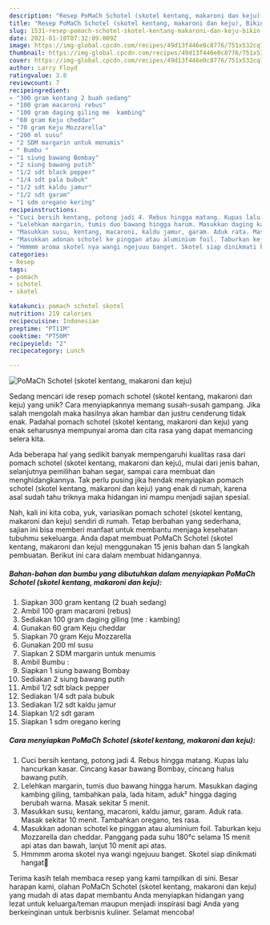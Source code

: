 ```yaml
---
description: "Resep PoMaCh Schotel (skotel kentang, makaroni dan keju), Bikin Ngiler"
title: "Resep PoMaCh Schotel (skotel kentang, makaroni dan keju), Bikin Ngiler"
slug: 1531-resep-pomach-schotel-skotel-kentang-makaroni-dan-keju-bikin-ngiler
date: 2021-01-10T07:32:09.009Z
image: https://img-global.cpcdn.com/recipes/49d13f446e0c8776/751x532cq70/pomach-schotel-skotel-kentang-makaroni-dan-keju-foto-resep-utama.jpg
thumbnail: https://img-global.cpcdn.com/recipes/49d13f446e0c8776/751x532cq70/pomach-schotel-skotel-kentang-makaroni-dan-keju-foto-resep-utama.jpg
cover: https://img-global.cpcdn.com/recipes/49d13f446e0c8776/751x532cq70/pomach-schotel-skotel-kentang-makaroni-dan-keju-foto-resep-utama.jpg
author: Larry Floyd
ratingvalue: 3.8
reviewcount: 7
recipeingredient:
- "300 gram kentang 2 buah sedang"
- "100 gram macaroni rebus"
- "100 gram daging giling me  kambing"
- "60 gram Keju cheddar"
- "70 gram Keju Mozzarella"
- "200 ml susu"
- "2 SDM margarin untuk menumis"
- " Bumbu "
- "1 siung bawang Bombay"
- "2 siung bawang putih"
- "1/2 sdt black pepper"
- "1/4 sdt pala bubuk"
- "1/2 sdt kaldu jamur"
- "1/2 sdt garam"
- "1 sdm oregano kering"
recipeinstructions:
- "Cuci bersih kentang, potong jadi 4. Rebus hingga matang. Kupas lalu hancurkan kasar. Cincang kasar bawang Bombay, cincang halus bawang putih."
- "Lelehkan margarin, tumis duo bawang hingga harum. Masukkan daging kambing giling, tambahkan pala, lada hitam, aduk² hingga daging berubah warna. Masak sekitar 5 menit."
- "Masukkan susu, kentang, macaroni, kaldu jamur, garam. Aduk rata. Masak sekitar 10 menit. Tambahkan oregano, tes rasa."
- "Masukkan adonan schotel ke pinggan atau aluminium foil. Taburkan keju Mozzarella dan cheddar. Panggang pada suhu 180°c selama 15 menit api atas dan bawah, lanjut 10 menit api atas."
- "Hmmmm aroma skotel nya wangi ngejuuu banget. Skotel siap dinikmati hangat🤗"
categories:
- Resep
tags:
- pomach
- schotel
- skotel

katakunci: pomach schotel skotel 
nutrition: 219 calories
recipecuisine: Indonesian
preptime: "PT11M"
cooktime: "PT50M"
recipeyield: "2"
recipecategory: Lunch

---
```



![PoMaCh Schotel (skotel kentang, makaroni dan keju)](https://img-global.cpcdn.com/recipes/49d13f446e0c8776/751x532cq70/pomach-schotel-skotel-kentang-makaroni-dan-keju-foto-resep-utama.jpg)

Sedang mencari ide resep pomach schotel (skotel kentang, makaroni dan keju) yang unik? Cara menyiapkannya memang susah-susah gampang. Jika salah mengolah maka hasilnya akan hambar dan justru cenderung tidak enak. Padahal pomach schotel (skotel kentang, makaroni dan keju) yang enak seharusnya mempunyai aroma dan cita rasa yang dapat memancing selera kita.

Ada beberapa hal yang sedikit banyak mempengaruhi kualitas rasa dari pomach schotel (skotel kentang, makaroni dan keju), mulai dari jenis bahan, selanjutnya pemilihan bahan segar, sampai cara membuat dan menghidangkannya. Tak perlu pusing jika hendak menyiapkan pomach schotel (skotel kentang, makaroni dan keju) yang enak di rumah, karena asal sudah tahu triknya maka hidangan ini mampu menjadi sajian spesial.




Nah, kali ini kita coba, yuk, variasikan pomach schotel (skotel kentang, makaroni dan keju) sendiri di rumah. Tetap berbahan yang sederhana, sajian ini bisa memberi manfaat untuk membantu menjaga kesehatan tubuhmu sekeluarga. Anda dapat membuat PoMaCh Schotel (skotel kentang, makaroni dan keju) menggunakan 15 jenis bahan dan 5 langkah pembuatan. Berikut ini cara dalam membuat hidangannya.

<!--inarticleads1-->

##### Bahan-bahan dan bumbu yang dibutuhkan dalam menyiapkan PoMaCh Schotel (skotel kentang, makaroni dan keju):

1. Siapkan 300 gram kentang (2 buah sedang)
1. Ambil 100 gram macaroni (rebus)
1. Sediakan 100 gram daging giling (me : kambing)
1. Gunakan 60 gram Keju cheddar
1. Siapkan 70 gram Keju Mozzarella
1. Gunakan 200 ml susu
1. Siapkan 2 SDM margarin untuk menumis
1. Ambil  Bumbu :
1. Siapkan 1 siung bawang Bombay
1. Sediakan 2 siung bawang putih
1. Ambil 1/2 sdt black pepper
1. Sediakan 1/4 sdt pala bubuk
1. Sediakan 1/2 sdt kaldu jamur
1. Siapkan 1/2 sdt garam
1. Siapkan 1 sdm oregano kering




<!--inarticleads2-->

##### Cara menyiapkan PoMaCh Schotel (skotel kentang, makaroni dan keju):

1. Cuci bersih kentang, potong jadi 4. Rebus hingga matang. Kupas lalu hancurkan kasar. Cincang kasar bawang Bombay, cincang halus bawang putih.
1. Lelehkan margarin, tumis duo bawang hingga harum. Masukkan daging kambing giling, tambahkan pala, lada hitam, aduk² hingga daging berubah warna. Masak sekitar 5 menit.
1. Masukkan susu, kentang, macaroni, kaldu jamur, garam. Aduk rata. Masak sekitar 10 menit. Tambahkan oregano, tes rasa.
1. Masukkan adonan schotel ke pinggan atau aluminium foil. Taburkan keju Mozzarella dan cheddar. Panggang pada suhu 180°c selama 15 menit api atas dan bawah, lanjut 10 menit api atas.
1. Hmmmm aroma skotel nya wangi ngejuuu banget. Skotel siap dinikmati hangat🤗




Terima kasih telah membaca resep yang kami tampilkan di sini. Besar harapan kami, olahan PoMaCh Schotel (skotel kentang, makaroni dan keju) yang mudah di atas dapat membantu Anda menyiapkan hidangan yang lezat untuk keluarga/teman maupun menjadi inspirasi bagi Anda yang berkeinginan untuk berbisnis kuliner. Selamat mencoba!
